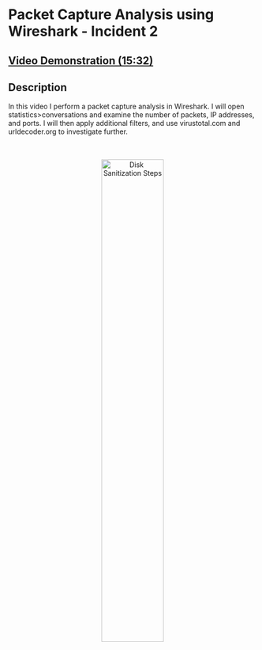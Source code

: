  <h1>Packet Capture Analysis using Wireshark - Incident 2</h1>

 ## [Video Demonstration (15:32)](https://drive.google.com/file/d/1k6AEqBROz0Xv3KFzTOwzhnvjRXlSA0Kd/view?usp=drive_link)

<h2>Description</h2>

In this video I perform a packet capture analysis in Wireshark. I will open statistics>conversations and examine the number of packets, IP addresses, and ports. I will then apply additional filters, and use virustotal.com and urldecoder.org to investigate further.   <br />
<br />

<p align="center">
<br/>
<img src="https://i.imgur.com/dEML6gi.png" height="50%" width="50%" alt="Disk Sanitization Steps"/>
<br />
<p align="center">
